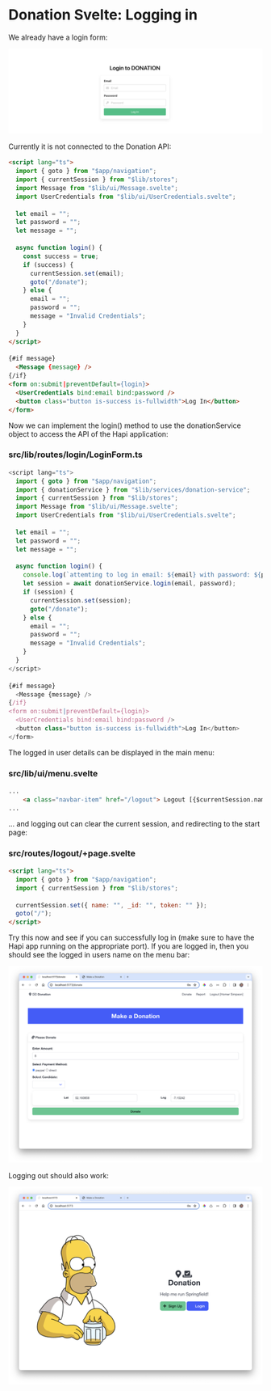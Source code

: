 # Donation Svelte: Logging in

We already have a login form:

![](img/07.png)

Currently it is not connected to the Donation API:

~~~html
<script lang="ts">
  import { goto } from "$app/navigation";
  import { currentSession } from "$lib/stores";
  import Message from "$lib/ui/Message.svelte";
  import UserCredentials from "$lib/ui/UserCredentials.svelte";

  let email = "";
  let password = "";
  let message = "";

  async function login() {
    const success = true;
    if (success) {
      currentSession.set(email);
      goto("/donate");
    } else {
      email = "";
      password = "";
      message = "Invalid Credentials";
    }
  }
</script>

{#if message}
  <Message {message} />
{/if}
<form on:submit|preventDefault={login}>
  <UserCredentials bind:email bind:password />
  <button class="button is-success is-fullwidth">Log In</button>
</form>
~~~

Now we can implement the login() method to use the donationService object to access the API of the Hapi application:

### src/lib/routes/login/LoginForm.ts

~~~typescript
<script lang="ts">
  import { goto } from "$app/navigation";
  import { donationService } from "$lib/services/donation-service";
  import { currentSession } from "$lib/stores";
  import Message from "$lib/ui/Message.svelte";
  import UserCredentials from "$lib/ui/UserCredentials.svelte";

  let email = "";
  let password = "";
  let message = "";

  async function login() {
    console.log(`attemting to log in email: ${email} with password: ${password}`);
    let session = await donationService.login(email, password);
    if (session) {
      currentSession.set(session);
      goto("/donate");
    } else {
      email = "";
      password = "";
      message = "Invalid Credentials";
    }
  }
</script>

{#if message}
  <Message {message} />
{/if}
<form on:submit|preventDefault={login}>
  <UserCredentials bind:email bind:password />
  <button class="button is-success is-fullwidth">Log In</button>
</form>
~~~

The logged in user details can be displayed in the main menu:

### src/lib/ui/menu.svelte

~~~html
...
    <a class="navbar-item" href="/logout"> Logout [{$currentSession.name}]</a>
...
~~~

... and logging out can clear the current session, and redirecting to the start page:

### src/routes/logout/+page.svelte

~~~html
<script lang="ts">
  import { goto } from "$app/navigation";
  import { currentSession } from "$lib/stores";

  currentSession.set({ name: "", _id: "", token: "" });
  goto("/");
</script>
~~~

Try this now and see if you can successfully log in (make sure to have the Hapi app running on the appropriate port). If you are logged in, then you should see the logged in users name on the menu bar:

![](img/11.png)

Logging out should also work:

![](img/12.png)
